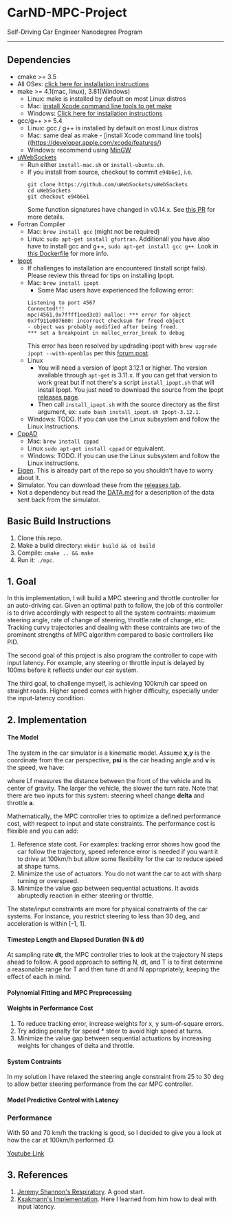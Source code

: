 # CarND-MPC-Project
Self-Driving Car Engineer Nanodegree Program

---

## Dependencies

* cmake >= 3.5
 * All OSes: [click here for installation instructions](https://cmake.org/install/)
* make >= 4.1(mac, linux), 3.81(Windows)
  * Linux: make is installed by default on most Linux distros
  * Mac: [install Xcode command line tools to get make](https://developer.apple.com/xcode/features/)
  * Windows: [Click here for installation instructions](http://gnuwin32.sourceforge.net/packages/make.htm)
* gcc/g++ >= 5.4
  * Linux: gcc / g++ is installed by default on most Linux distros
  * Mac: same deal as make - [install Xcode command line tools]((https://developer.apple.com/xcode/features/)
  * Windows: recommend using [MinGW](http://www.mingw.org/)
* [uWebSockets](https://github.com/uWebSockets/uWebSockets)
  * Run either `install-mac.sh` or `install-ubuntu.sh`.
  * If you install from source, checkout to commit `e94b6e1`, i.e.
    ```
    git clone https://github.com/uWebSockets/uWebSockets 
    cd uWebSockets
    git checkout e94b6e1
    ```
    Some function signatures have changed in v0.14.x. See [this PR](https://github.com/udacity/CarND-MPC-Project/pull/3) for more details.
* Fortran Compiler
  * Mac: `brew install gcc` (might not be required)
  * Linux: `sudo apt-get install gfortran`. Additionall you have also have to install gcc and g++, `sudo apt-get install gcc g++`. Look in [this Dockerfile](https://github.com/udacity/CarND-MPC-Quizzes/blob/master/Dockerfile) for more info.
* [Ipopt](https://projects.coin-or.org/Ipopt)
  * If challenges to installation are encountered (install script fails).  Please review this thread for tips on installing Ipopt.
  * Mac: `brew install ipopt`
       +  Some Mac users have experienced the following error:
       ```
       Listening to port 4567
       Connected!!!
       mpc(4561,0x7ffff1eed3c0) malloc: *** error for object 0x7f911e007600: incorrect checksum for freed object
       - object was probably modified after being freed.
       *** set a breakpoint in malloc_error_break to debug
       ```
       This error has been resolved by updrading ipopt with
       ```brew upgrade ipopt --with-openblas```
       per this [forum post](https://discussions.udacity.com/t/incorrect-checksum-for-freed-object/313433/19).
  * Linux
    * You will need a version of Ipopt 3.12.1 or higher. The version available through `apt-get` is 3.11.x. If you can get that version to work great but if not there's a script `install_ipopt.sh` that will install Ipopt. You just need to download the source from the Ipopt [releases page](https://www.coin-or.org/download/source/Ipopt/).
    * Then call `install_ipopt.sh` with the source directory as the first argument, ex: `sudo bash install_ipopt.sh Ipopt-3.12.1`. 
  * Windows: TODO. If you can use the Linux subsystem and follow the Linux instructions.
* [CppAD](https://www.coin-or.org/CppAD/)
  * Mac: `brew install cppad`
  * Linux `sudo apt-get install cppad` or equivalent.
  * Windows: TODO. If you can use the Linux subsystem and follow the Linux instructions.
* [Eigen](http://eigen.tuxfamily.org/index.php?title=Main_Page). This is already part of the repo so you shouldn't have to worry about it.
* Simulator. You can download these from the [releases tab](https://github.com/udacity/self-driving-car-sim/releases).
* Not a dependency but read the [DATA.md](./DATA.md) for a description of the data sent back from the simulator.


## Basic Build Instructions

1. Clone this repo.
2. Make a build directory: `mkdir build && cd build`
3. Compile: `cmake .. && make`
4. Run it: `./mpc`.

## 1. Goal

In this implementation, I will build a MPC steering and throttle controller for an auto-driving car. Given an optimal path to follow, the job of this controller is to drive accordingly with respect to all the system contraints: maximum steering angle, rate of change of steering, throttle rate of change, etc. Tracking curvy trajectories and dealing with these contraints are two of the prominent strengths of MPC algorithm compared to basic controllers like PID.

The second goal of this project is also program the controller to cope with input latency. For example, any steering or throttle input is delayed by 100ms before it reflects under our car system.

The third goal, to challenge myself, is achieving 100km/h car speed on straight roads. Higher speed comes with higher difficulty, especially under the input-latency condition.

## 2. Implementation

#### The Model 

The system in the car simulator is a kinematic model. Assume **x,y** is the coordinate from the car perspective, **psi** is the car heading angle and **v** is the speed, we have:

where Lf measures the distance between the front of the vehicle and its center of gravity. The larger the vehicle, the slower the turn rate. Note that there are two inputs for this system: steering wheel change **delta** and throttle **a**.

Mathematically, the MPC controller tries to optimize a defined performance cost, with respect to input and state constraints. The performance cost is flexible and you can add:

1. Reference state cost. For examples: tracking error shows how good the car follow the trajectory, speed reference error is needed if you want it to drive at 100km/h but allow some flexibility for the car to reduce speed at shape turns.
2. Minimize the use of actuators. You do not want the car to act with sharp turning or overspeed. 
3. Minimize the value gap between sequential actuations. It avoids abruptedly reaction in either steering or throttle.

The state/input constraints are more for physical constraints of the car systems. For instance, you restrict steering to less than 30 deg, and acceleration is within [-1, 1].

#### Timestep Length and Elapsed Duration (N & dt)

At sampling rate **dt**, the MPC controller tries to look at the trajectory N steps ahead to follow. A good approach to setting N, dt, and T is to first determine a reasonable range for T and then tune dt and N appropriately, keeping the effect of each in mind. 

#### Polynomial Fitting and MPC Preprocessing

#### Weights in Performance Cost

1. To reduce tracking error, increase weights for x, y sum-of-square errors.
2. Try adding penalty for speed * steer to avoid high speed at turns.
3. Minimize the value gap between sequential actuations by increasing weights for changes of delta and throttle.

#### System Contraints

In my solution I have relaxed the steering angle constraint from 25 to 30 deg to allow better steering performance from the car MPC controller.

#### Model Predictive Control with Latency

### Performance

With 50 and 70 km/h the tracking is good, so I decided to give you a look at how the car at 100km/h performed :D.

[Youtube Link](https://www.youtube.com/watch?v=Fqg6Cjc1lIw)

## 3. References

1. [Jeremy Shannon's Respiratory](https://github.com/jeremy-shannon/CarND-MPC-Project). A good start.
2. [Ksakmann's Implementation](https://github.com/ksakmann/CarND-MPC-Project/). Here I learned from him how to deal with input latency.
